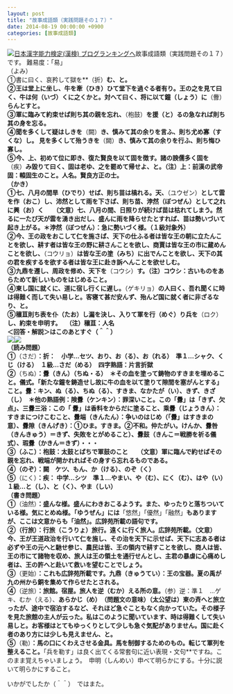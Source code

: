 ```yaml
---
layout: post
title: "故事成語類（実践問題その１７）"
date: 2014-08-19 00:00:00 +0900
categories: [故事成語類]
---
```


[![](/syuusyuu9701/assets/images/故事成語類（実践問題その１７）-br_c_3028_1.gif)](http://blog.with2.net/link.php?1659096:3028 "日本漢字能力検定(漢検) ブログランキングへ")[日本漢字能力検定(漢検) ブログランキングへ](http://blog.with2.net/link.php?1659096:3028)故事成語類（実践問題その１７）です。 難易度：「易」  
（よみ）  
①書に曰く、哀矜して獄を**（折）**む、と。  
②王は堂上に坐し、牛を牽（ひき）ひて堂下を過ぐる者有り。王の之を見て曰く、牛は何（いづ）くに之くかと。対へて曰く、将に以て鐘（しょう）に**（釁）**らんとすと。  
③軍に臨みて約束せば則ち其の親を忘れ、**（枹鼓）**を援（と）るの急なれば則ち其の身を忘る。  
④聞を多くして疑はしきを**（闕）**き、慎みて其の余りを言ふ、則ち尤め寡（すくな）し。 見を多くして殆うきを**（闕）**き、慎みて其の余りを行ふ、則ち悔ひ寡し。  
⑤今、上、初めて位に即き、復た賢良を以て固を徴す。諸の諛儒多く固を**（疾）**み毀りて曰く、固は老ゆ、之を罷めて帰せよ、と。（注）上：前漢の武帝　固：轅固生のこと。人名。賢良方正の士。  
（かき）  
①七、八月の間旱（ひでり）せば、則ち苗は槁れる。天、**（ユウゼン）**として雲を作（おこ）し、沛然として雨を下さば、則ち苗、浡然（ぼつぜん）として之れに興（お）く　　（文意）七、八月の間、日照りが続けば苗は枯れてしまう。然るに一たび天が雲を湧き出だし、盛んに雨を降らせたとすれば、苗は勢いづいて起き上がる。＊浡然（ぼつぜん）：急に勢いづく様。（１級対象外）   
②今、王の政をおこして仁を施さば、天下の仕ふる者は皆な王の朝に立たんことを欲し、耕す者は皆な王の野に耕さんことを欲し、商賈は皆な王の市に蔵めんことを欲し、**（コウリョ）**は皆な王の塗（みち）に出でんことを欲し、天下の其の君を疾するを欲する者は皆な王に赴き訴へんことを欲せしむ。   
③九鼎を遷し、周政を修め、天下を**（コウシ）**す。（注）**コウシ：古いものをあらためて新しいものをはじめること**。  
④東し国に就くに、道に宿し行くに遅し。**（ゲキリョ）**の人曰く、吾れ聞くに時は得難く而して失い易しと。客寝て甚だ安んず、殆んど国に就く者に非ざるなり、と。   
⑤穰苴則ち表を仆（たお）し漏を決し、入りて軍を行（めぐ）り兵を**（ロク）**し、約束を申明す。　 （注）穰苴：人名  
＜回答・解説＞はこのあとすぐ（＾＾）  
![](https://blogimg.goo.ne.jp/user_image/6b/db/57cdac714ed72b7f976e40ddc5c26dc6.jpg)![](https://blogimg.goo.ne.jp/user_image/71/e6/9052c4436b9b7399c4d949c657d8cb6a.jpg)  
（読み問題）  
①**（さだ）**：折：　小学…セツ、おり、お（る）、お（れる）　準１…シャク、くじ（ける）　**１級…さだ（める）**　四字熟語：**片言折獄**  
②**（ちぬ）**：釁（きん）（ちぬ・る）　＊その血を塗って鋳物のすきまを埋めること。儀式。「新たな鐘を鋳造せし故に牛の血を以て塗りて隙間を塞がんとする」こと。**釁：キン、ぬ（る）、ちぬ（る）、すきま、なかたが（い）、きず、きざ（し）**　＊他の熟語例：**険釁（ケンキン）：**罪深いこと。この「釁」は「きず、欠点」、**三釁三浴**：この「 釁」は香料をからだに塗ること、**乘釁（じょうきん）：**すきまにつけこむこと**、釁端（きんたん）：**争いのはじめ（「釁」はすきまの意）、**釁隙（きんげき）**：①ひま。すきま。②不和。仲たがい。けんか、**釁咎（きんきゅう）**＝きず、失敗をとがめること）、**釁鼓（きんこ**＝戦勝を祈る儀式）、**瑕釁（かきん**＝きず）・・・  
③**（ふこ）**：枹鼓：太鼓とばちで軍鼓のこと　　（文意）軍に臨んで約せばその親を忘れ、戦端が開かれればその身すら忘れるものである。   
④**（のぞ）**：**闕**　ケツ、もん、か（ける）、**のぞ（く）**  
⑤**（にく）**：疾： 中学…シツ　準１…やまい、や（む）、**にく（む）**、はや（い）１級…と（し）、と（く）、やま（しい）  
（書き問題）  
①**（油然）**：盛んな様。盛んにわきおこるようす。また、ゆったりと落ちついている様。気にとめぬ様。「ゆうぜん」には**「悠然」「優然」「融然」**もありますが、**ここは文意からも「油然」。**広辞苑所載の語句です。  
②**（行旅）**：行旅（こうりょ）旅行。遠くに行く旅人。広辞苑所載。（文意）今、王が王道政治を行いて仁を施し、その治を天下に示せば、天下に志ある者は必ずや王の元へと馳せ参じ、農民は皆、王の領内で耕すことを欲し、商人は皆、王の市にて諸物を収め、旅人は王の領土を通行せんとし、主君の暴虐に心痛めし者は、王の許へと赴いて救いを望むことでしょう。   
③**（更始）**：これも広辞苑所載です。九鼎（きゅうてい）：王の宝器。夏の禹が九の州から銅を集めて作らせたとされる。  
④**（逆旅）**：旅館。宿屋。旅人を逆（むか）える所の意。**（参）逆：準１　…ゲキ、むか（える）、**あらかじ（め）　（問題文の意味）（太公望は）東の斉へと旅立ったが、途中で宿泊するなど、それほど急ぐこともなく向かっていた。その様子を見た旅館の主人が云った。私はこのように聞いています、時は得難くして失い易しと。お客様はとてもゆっくりとして少しも急ぐ気配がありません。国に赴く者のあり方には少しも見えません、と。   
⑤**（勒）**：馬の口にくわえさせる金具。馬を制御するためのもの。転じて軍列を整えること。**「兵を勒す」は良く出てくる常套句に近い表現・文句**ですね。このまま覚えちゃいましょう。　申明（しんめい）申べて明らかにする。十分に説いて明らかにすること。  
  
  
いかがでしたか（＾＾）　ではまた。  